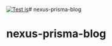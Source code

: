 [![Test is](https://github.com/OrjanSkotnes/nexus-blog/actions/workflows/test.yml/badge.svg)](https://github.com/OrjanSkotnes/nexus-blog/actions/workflows/test.yml)# nexus-prisma-blog
# nexus-prisma-blog
